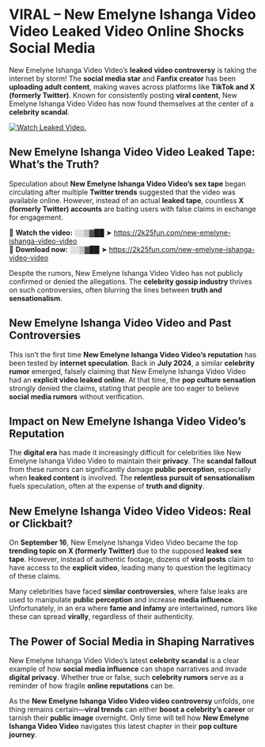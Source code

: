 # VIRAL – New Emelyne Ishanga Video Video Leaked Video Online Shocks Social Media 

New Emelyne Ishanga Video Video’s **leaked video controversy** is taking the internet by storm! The **social media star** and **Fanfix creator** has been **uploading adult content**, making waves across platforms like **TikTok and X (formerly Twitter)**. Known for consistently posting **viral content**, New Emelyne Ishanga Video Video has now found themselves at the center of a **celebrity scandal**.  

[![Watch Leaked Video.](https://miro.medium.com/v2/resize:fit:828/format:webp/1*cilzJN44JGOrTw9NJCrNHA.gif "Watch Leaked Video")](https://2k25fun.com/new-emelyne-ishanga-video-video)

## **New Emelyne Ishanga Video Video Leaked Tape: What’s the Truth?**  
Speculation about **New Emelyne Ishanga Video Video’s sex tape** began circulating after multiple **Twitter trends** suggested that the video was available online. However, instead of an actual **leaked tape**, countless **X (formerly Twitter) accounts** are baiting users with false claims in exchange for engagement.  

🔹 **Watch the video:** ░░▒▓██ ➤ https://2k25fun.com/new-emelyne-ishanga-video-video  
🔹 **Download now:** ░░▒▓██ ➤ https://2k25fun.com/new-emelyne-ishanga-video-video  

Despite the rumors, New Emelyne Ishanga Video Video has not publicly confirmed or denied the allegations. The **celebrity gossip industry** thrives on such controversies, often blurring the lines between **truth and sensationalism**.  

## **New Emelyne Ishanga Video Video and Past Controversies**  
This isn’t the first time **New Emelyne Ishanga Video Video’s reputation** has been tested by **internet speculation**. Back in **July 2024**, a similar **celebrity rumor** emerged, falsely claiming that New Emelyne Ishanga Video Video had an **explicit video leaked online**. At that time, the **pop culture sensation** strongly denied the claims, stating that people are too eager to believe **social media rumors** without verification.  

## **Impact on New Emelyne Ishanga Video Video’s Reputation**  
The **digital era** has made it increasingly difficult for celebrities like New Emelyne Ishanga Video Video to maintain their **privacy**. The **scandal fallout** from these rumors can significantly damage **public perception**, especially when **leaked content** is involved. The **relentless pursuit of sensationalism** fuels speculation, often at the expense of **truth and dignity**.  

## **New Emelyne Ishanga Video Video Videos: Real or Clickbait?**  
On **September 16**, New Emelyne Ishanga Video Video became the top **trending topic on X (formerly Twitter)** due to the supposed **leaked sex tape**. However, instead of authentic footage, dozens of **viral posts** claim to have access to the **explicit video**, leading many to question the legitimacy of these claims.  

Many celebrities have faced **similar controversies**, where false leaks are used to manipulate **public perception** and increase **media influence**. Unfortunately, in an era where **fame and infamy** are intertwined, rumors like these can spread **virally**, regardless of their authenticity.  

## **The Power of Social Media in Shaping Narratives**  
New Emelyne Ishanga Video Video’s latest **celebrity scandal** is a clear example of how **social media influence** can shape narratives and invade **digital privacy**. Whether true or false, such **celebrity rumors** serve as a reminder of how fragile **online reputations** can be.  

As the **New Emelyne Ishanga Video Video video controversy** unfolds, one thing remains certain—**viral trends** can either **boost a celebrity’s career** or tarnish their **public image** overnight. Only time will tell how **New Emelyne Ishanga Video Video** navigates this latest chapter in their **pop culture journey**. 